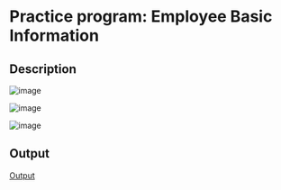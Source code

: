 # Practice program: Employee Basic Information

## Description

![image](https://github.com/Tan12d/PWC_Responsive_Web_Designing/assets/100254217/66ad7875-a40d-4b9e-85ae-70325bf20272)

![image](https://github.com/Tan12d/PWC_Responsive_Web_Designing/assets/100254217/cf061031-38e2-4cfa-a0af-126a0eb109a2)

![image](https://github.com/Tan12d/PWC_Responsive_Web_Designing/assets/100254217/afb4ea4a-5968-41a4-8137-12fb57c10d90)

## Output

[Output](https://tan12d.github.io/PWC_Responsive_Web_Designing/1.%20HTML/Code/4.%20Employee%20Basic%20Information/index.html)
